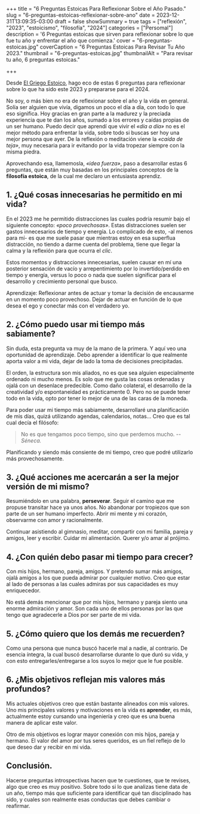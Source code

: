 +++
title = "6 Preguntas Estoicas Para Reflexionar Sobre el Año Pasado."
slug = "6-preguntas-estoicas-reflexionar-sobre-ano"
date = 2023-12-31T13:09:35-03:00
draft = false
showSummary = true
tags = ["reflexión", "2023", "estoicismo", "filosofía", "2024"]
categories = ["Persomal"]
description = '6 Preguntas estoicas que sirven para reflexionar sobre lo que fue tu año y enfrentar el año que comienza.'
cover = "6-preguntas-estoicas.jpg"
coverCaption = "6 Preguntas Estoicas Para Revisar Tu Año 2023."
thumbnail = "6-preguntas-estoicas.jpg"
thumbnailAlt = "Para revisar tu año, 6 preguntas estoicas."

+++

Desde [El Griego Estoico](https://elgriegoestoico.substack.com/p/6-preguntas-estoicas-para-reflexionar), hago eco de estas 6 preguntas para reflexionar sobre lo que ha sido este 2023 y prepararse para el 2024.

No soy, o más bien no era de reflexionar sobre el año y la vida en general. Solía ser alguien que vivía, digamos un poco el día a día, con todo lo que eso significa. Hoy gracias en gran parte a la madurez y la preciada experiencia que te dan los años, sumado a los errores y caídas propias de un ser humano. Puedo decir que aprendí que vivir el *«día a día»* no es el mejor método para enfrentar la vida, sobre todo si buscas ser hoy una mejor persona que ayer. De la reflexión o meditación viene la *«caída de teja»*, muy necesaria para ir evitando por la vida tropezar siempre con la misma piedra.

Aprovechando esa, llamemosla, *«idea fuerza»*, paso a desarrollar estas 6 preguntas, que están muy basadas en los principales conceptos de la **filosofía estoica**, de la cual me declaro un entusiasta aprendiz. 

## 1. ¿Qué cosas innecesarias he permitido en mi vida?
En el 2023 me he permitido distracciones las cuales podría resumir bajo el siguiente concepto: *«poco provechosas»*. Estas distracciones suelen ser gastos innecesarios de tiempo y energía. Lo complicado de esto, -al menos para mí- es que me suele pasar que mientras estoy en esa superflua distracción, no tiendo a darme cuenta del problema, tiene que llegar la calma y la reflexión para que ocurra el *clic*. 

Estos momentos y distracciones innecesarias, suelen causar en mí una posterior sensación de vacío y arrepentimiento por lo invertido/perdido en tiempo y energía, versus lo poco o nada que suelen significar para el desarrollo y crecimiento personal que busco.

Aprendizaje: Reflexionar antes de actuar y tomar la decisión de encausarme en un momento poco provechoso. Dejar de actuar en función de lo que desea el ego y conectar más con el verdadero yo. 

## 2. ¿Cómo puedo usar mi tiempo más sabiamente?
Sin duda, esta pregunta va muy de la mano de la primera. Y aquí veo una oportunidad de aprendizaje. Debo aprender a identificar lo que realmente aporta valor a mi vida, dejar de lado la toma de decisiones precipitadas.

El orden, la estructura son mis aliados, no es que sea alguien especialmente ordenado ni mucho menos. Es solo que me gusta las cosas ordenadas y ojalá con un desenlace predecible. Como daño colateral,  el desarrollo de la creatividad y/o espontaneidad es prácticamente 0. Pero no se puede tener todo en la vida, opto por tener lo mejor de una de las caras de la moneda. 

Para poder usar mi tiempo más sabiamente, desarrollaré una  planificación de mis días, quizá utilizando agendas, calendarios, notas... Creo que es tal cual decía el filósofo:

> No es que tengamos poco tiempo, sino que perdemos mucho.
<cite>--Séneca.</cite>

Planificando y siendo más consiente de mi tiempo, creo que podré utilizarlo más provechosamente.
				
## 3. ¿Qué acciones me acercarán a ser la mejor versión de mi mismo?
Resumiéndolo en una palabra, **perseverar**. Seguir el camino que me propuse transitar hace ya unos años. No abandonar por tropiezos que son parte de un ser humano imperfecto. Abrir mi mente y mi corazón, observarme con amor y racionalmente.

Continuar asistiendo al gimnasio, meditar, compartir con mi familia, pareja y amigos, leer y escribir. Cuidar mi alimentación. Querer y/o amar al prójimo.

## 4. ¿Con quién debo pasar mi tiempo para crecer?
Con mis hijos, hermano, pareja, amigos. Y pretendo sumar más amigos, ojalá amigos a los que pueda admirar por cualquier motivo. Creo que estar al lado de personas a las cuales admiras por sus capacidades es muy enriquecedor.

No está demás mencionar que por mis hijos, hermano y pareja siento una enorme admiración y amor. Son cada uno de ellos personas por las que tengo que agradecerle a Dios por ser parte de mi vida.

## 5. ¿Cómo quiero que los demás me recuerden?
Como una persona que nunca buscó hacerle mal a nadie, al contrario. De esencia íntegra, la cual buscó desarrollarse durante lo que duró su vida, y con esto entregarles/entregarse a los suyos lo mejor que le fue posible. 

## 6. ¿Mis objetivos reflejan mis valores más profundos?
Mis actuales objetivos creo que están bastante alineados con mis valores. Uno mis principales valores y motivaciones en la vida es **aprender**, es más, actualmente estoy cursando una ingeniería y creo que es una buena manera de aplicar este valor.

Otro de mis objetivos es lograr mayor conexión con mis hijos, pareja y hermano. El valor del amor por tus seres queridos, es un fiel reflejo de lo que deseo dar y recibir en mi vida.


## Conclusión.
Hacerse preguntas introspectivas hacen que te cuestiones, que te revises, algo que creo es muy positivo. Sobre todo si lo que analizas tiene data de un año, tiempo más que suficiente para identificar qué tan disciplinado has sido, y cuales son realmente esas conductas que debes cambiar o reafirmar. 